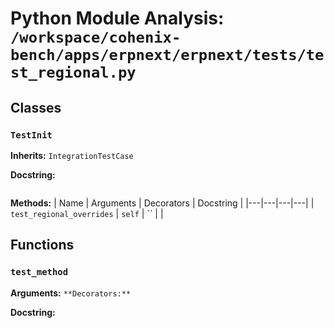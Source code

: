 # Python Module Analysis: `/workspace/cohenix-bench/apps/erpnext/erpnext/tests/test_regional.py`

## Classes

### `TestInit`
**Inherits:** `IntegrationTestCase`


**Docstring:**
```

```

**Methods:**
| Name | Arguments | Decorators | Docstring |
|---|---|---|---|
| `test_regional_overrides` | `self` | `` |  |





## Functions

### `test_method`
**Arguments:** ``
**Decorators:** ``

**Docstring:**
```

```

